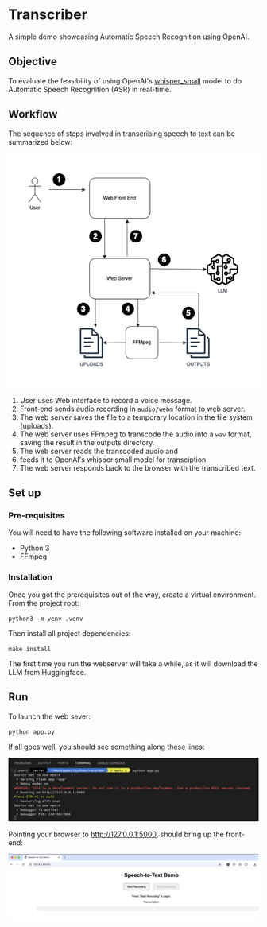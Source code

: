 # Transcriber
A simple demo showcasing Automatic Speech Recognition using OpenAI.

## Objective

To evaluate the feasibility of using OpenAI's [whisper_small](https://huggingface.co/openai/whisper-small) model to do Automatic Speech Recognition (ASR) in real-time.

## Workflow

The sequence of steps involved in transcribing speech to text can be summarized below:

![transcriber_flow](images/transcriber.png)

1. User uses Web interface to record a voice message.
2. Front-end sends audio recording in `audio/webm` format to web server.
3. The web server saves the file to a temporary location in the file system (uploads).
4. The web server uses FFmpeg to transcode the audio into a `wav` format, saving the result in the outputs directory.
5. The web server reads the transcoded audio and 
6. feeds it to OpenAI's whisper small model for transciption.
7. The web server responds back to the browser with the transcribed text.

## Set up

### Pre-requisites

You will need to have the following software installed on your machine:
- Python 3
- FFmpeg

### Installation

Once you got the prerequisites out of the way, create a virtual environment.  From the project root:

```
python3 -m venv .venv
```
Then install all project dependencies:

```
make install
```

The first time you run the webserver will take a while, as it will download the LLM from Huggingface.

## Run 

To launch the web sever:

```
python app.py
```
If all goes well, you should see something along these lines:

![terminal_out](images/server_up.png)

Pointing your browser to http://127.0.0.1:5000, should bring up the front-end:

![front_end](images/front_end.png)